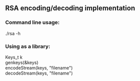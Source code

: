 ## RSA encoding/decoding implementation

### Command line usage:

./rsa -h

### Using as a library:

Keys_t k <br>
genkeys(&keys) <br>
encodeStream(keys, "filename") <br>
decodeStream(keys, "filename")
